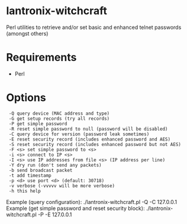 lantronix-witchcraft
====================

Perl utilities to retrieve and/or set basic and enhanced telnet passwords (amongst others)

Requirements
====================
- Perl

Options
====================
```
 -Q	query device (MAC address and type)
 -G	get setup records (try all records)
 -P	get simple password
 -R	reset simple password to null (password will be disabled)
 -C	query device for version (password leak sometimes)
 -E	reset security record (includes enhanced password and AES)
 -S	reset security record (includes enhanced password but not AES)
 -F <s>	set simple password to <s>
 -i <s>	connect to IP <s>
 -I <s>	use IP addresses from file <s> (IP address per line)
 -Y	dry run (don't send any packets)
 -b	send broadcast packet
 -t	add timestamp
 -p <d>	use port <d> (default: 30718)
 -v	verbose (-vvvvv will be more verbose)
 -h	this help
```

Example (query configuration): 
    ./lantronix-witchcraft.pl -Q -C 127.0.0.1
Example (get simple password and reset security block): 
    ./lantronix-witchcraft.pl -P -E 127.0.0.1


